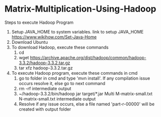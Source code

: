 # Matrix-Multiplication-Using-Hadoop

Steps to execute Hadoop Program
1. Setup JAVA_HOME to system variables. link to setup JAVA_HOME https://www.wikihow.com/Set-Java-Home
2. Download Ubuntu
3. To download Hadoop, execute these commands
    1) cd
    2) wget https://archive.apache.org/dist/hadoop/common/hadoop-3.3.2/hadoop-3.3.2.tar.gz
    3) tar xfz hadoop-3.3.2.tar.gz
4. To execute Hadoop program, execute these commands in cmd
    1) go to folder in cmd and type 'mvn install'. If any compilation issue occurs resolve it, else go to next command
    2) rm -rf intermediate output
    3) ~/hadoop-3.3.2/bin/hadoop jar target/*.jar Multi M-matrix-small.txt N-matrix-small.txt intermediate output
    4) Resolve if any issue occurs, else a file named 'part-r-00000' will be created with output folder 
